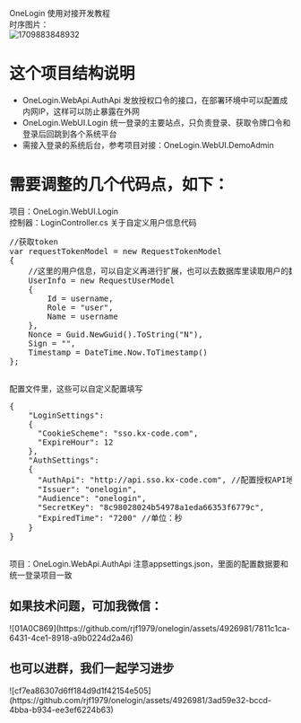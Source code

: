 OneLogin 使用对接开发教程
<br />
时序图片：
<br />
![1709883848932](https://github.com/rjf1979/onelogin/assets/4926981/05a40f3e-e7cd-41c9-95ae-5523efca0601)

<h1>这个项目结构说明</h1>
<p>
  <ul>
    <li>OneLogin.WebApi.AuthApi 发放授权口令的接口，在部署环境中可以配置成内网IP，这样可以防止暴露在外网</li>
    <li>OneLogin.WebUI.Login 统一登录的主要站点，只负责登录、获取令牌口令和登录后回跳到各个系统平台</li>
    <li>需接入登录的系统后台，参考项目对接：OneLogin.WebUI.DemoAdmin</li>
  </ul>
</p>

<h1>需要调整的几个代码点，如下：</h1>
<p>
  项目：OneLogin.WebUI.Login <br />  控制器：LoginController.cs 关于自定义用户信息代码
  <pre>
//获取token
var requestTokenModel = new RequestTokenModel
{
    //这里的用户信息，可以自定义再进行扩展，也可以去数据库里读取用户的数据信息
    UserInfo = new RequestUserModel
    {
        Id = username,
        Role = "user",
        Name = username
    },
    Nonce = Guid.NewGuid().ToString("N"),
    Sign = "",
    Timestamp = DateTime.Now.ToTimestamp()
};
  </pre>
</p>

<p>
配置文件里，这些可以自定义配置填写
  <pre>
{
    "LoginSettings": 
    {
      "CookieScheme": "sso.kx-code.com",
      "ExpireHour": 12
    },
    "AuthSettings": 
    {
      "AuthApi": "http://api.sso.kx-code.com", //配置授权API地址
      "Issuer": "onelogin", 
      "Audience": "onelogin", 
      "SecretKey": "8c98028024b54978a1eda66353f6779c",
      "ExpiredTime": "7200" //单位：秒 
    }
}
  </pre>
</p>

<p>
  项目：OneLogin.WebApi.AuthApi 注意appsettings.json，里面的配置数据要和统一登录项目一致
</p>
<h2>如果技术问题，可加我微信：</h2>
![01A0C869](https://github.com/rjf1979/onelogin/assets/4926981/7811c1ca-6431-4ce1-8918-a9b0224d2a46)
<h2>也可以进群，我们一起学习进步</h2>
![cf7ea86307d6ff184d9d1f42154e505](https://github.com/rjf1979/onelogin/assets/4926981/3ad59e32-bccd-4bba-b934-ee3ef6224b63)

